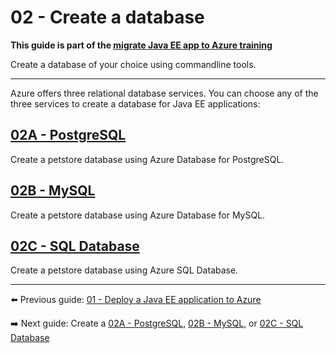 # 02 - Create a database

__This guide is part of the [migrate Java EE app to Azure training](../README.md)__

Create a database of your choice using commandline tools.

---

Azure offers three relational database services. You can choose any of the three services to create a database
for Java EE applications:

## [02A - PostgreSQL](step-02A-create-a-postgresql-database/README.md)

Create a petstore database using Azure Database for PostgreSQL.
  
## [02B - MySQL](step-02B-create-a-mysql-database/README.md)

Create a petstore database using Azure Database for MySQL.

## [02C - SQL Database](step-02C-create-a-sql-database/README.md)

Create a petstore database using Azure SQL Database.

---
  
⬅️ Previous guide: [01 - Deploy a Java EE application to Azure](../step-01-deploy-java-ee-app-to-azure/README.md)
  
➡️ Next guide: Create a [02A - PostgreSQL](step-02A-create-a-postgresql-database/README.md), [02B - MySQL](step-02B-create-a-mysql-database/README.md), or [02C - SQL Database](step-02C-create-a-sql-database/README.md)
